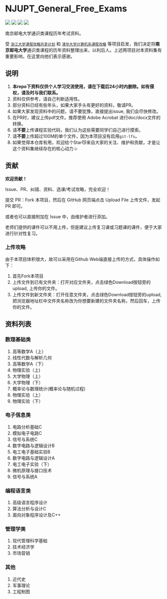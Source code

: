 # NJUPT_General_Free_Exams
[![](https://img.shields.io/github/stars/NJUPTFreeExams/NJUPT_General_Free_Exams.svg?style=for-the-badge)](https://github.com/NJUPTFreeExams/NJUPT_General_Free_Exams/stargazers)
[![](https://img.shields.io/github/forks/NJUPTFreeExams/NJUPT_General_Free_Exams.svg?style=for-the-badge)](https://github.com/NJUPTFreeExams/NJUPT_General_Free_Exams/network/members)
[![](https://img.shields.io/github/issues-pr-closed-raw/NJUPTFreeExams/NJUPT_General_Free_Exams.svg?style=for-the-badge)](https://github.com/NJUPTFreeExams/NJUPT_General_Free_Exams/pulls)
![](https://img.shields.io/github/repo-size/NJUPTFreeExams/NJUPT_General_Free_Exams.svg?style=for-the-badge)

南京邮电大学通识类课程历年考试资料。

受 [`浙江大学课程攻略共享计划`](https://github.com/QSCTech/zju-icicles) 和 [`清华大学计算机系课程攻略`](https://github.com/Trinkle23897/THU-CST-Cracker) 等项目启发，我们决定将**南京邮电大学**通识类课程的历年资料整理出来，以利后人。上述两项目对本资料集有重要影响，在这里向他们表示感谢。

## 说明
1. **本repo下资料仅供个人学习交流使用，请在下载后24小时内删除。如有侵权，请及时与我们联系。**
2. 资料仅供参考，请自己判断适用性。
3. 部分资料已经有些年头，如果大家手头有更好的资料，敬请PR。 
4. 如果大家发现资料中的问题，请不要犹豫，直接提出issue, 我们会尽快修改。
5. 在PR时，建议上传pdf文件。推荐使用 Adobe Acrobat 进行doc/docx文件的转换。
6. 请**不要**上传课程实验代码，我们认为这些需要同学们自己进行摸索。
7. 请**不要**上传超过100M的单个文件，因为本项目没有启用`git-lfs`。
8. 如果觉得本仓库有用，欢迎给个Star😼来自大家的关注、维护和贡献，才是让这个资料集继续存在的核心动力☺️
   
## 贡献
**欢迎贡献！**

Issue、PR、纠错、资料、选课/考试攻略，完全欢迎！

提交 PR：Fork 本项目，然后在 GitHub 网页端点击 Upload File 上传文件，发起 PR 即可。

或者也可以直接附加在 Issue 中，由维护者进行添加。

老师们提供的课件可以不用上传，但是建议上传复习课或习题课的课件，便于大家进行针对性复习。

### 上传攻略
由于本项目体积很大，故可以采用在Github Web端直接上传的方式，具体操作如下：

1. 首先Fork本项目
2. 上传文件到已有文件夹：打开对应文件夹，点击绿色Download按钮旁的upload, 上传你的文件。
3. 上传文件到新文件夹：打开任意文件夹，点击绿色Download按钮旁的upload, 把浏览器地址栏中文件夹名称改为你想要新建的文件夹名称，然后回车，上传你的文件。

## 资料列表
### 数理基础类
1. 高等数学A（上）
2. 线性代数与解析几何 
3. 高等数学A（下） 
4. 物理实验（上) 
5. 大学物理（上） 
6. 大学物理（下） 
7. 概率论与数理统计(概率论与随机过程)
8. 物理实验（上）
9. 物理实验（下）

### 电子信息类
1. 电路分析基础C
2. 模拟电子电路C
3. 信号与系统C
4. 数字电路与逻辑设计B
5. 电工电子基础实验B
6. 数字电路与逻辑设计A
7. 电工电子实验（下）
8. 微机原理与接口技术
9. 信号与系统A

### 编程语言类
1. 高级语言程序设计
2. 算法分析与设计C
3. 面向对象程序设计及C++
   
### 管理学类
1. 现代管理科学基础
2. 技术经济学
3. 市场营销

### 其他
1. 近代史
2. 军事理论
3. 工程制图